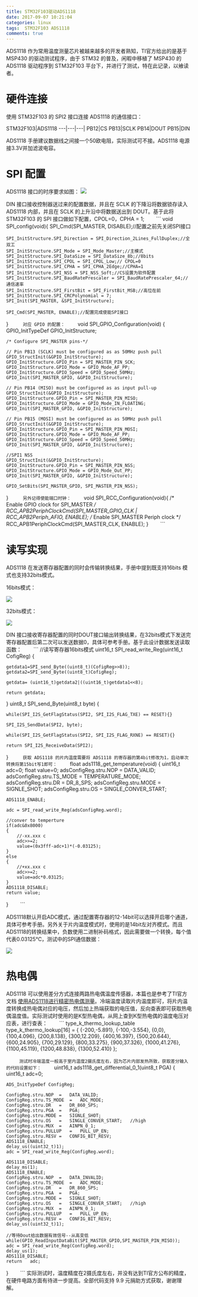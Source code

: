 ```yaml
---
title: STM32F103驱动ADS1118
date: 2017-09-07 10:21:04
categories: linux
tags:  STM32F103 ADS1118
comments: true
---
```

ADS1118 作为常用温度测量芯片被越来越多的开发者熟知，TI官方给出的是基于 MSP430 的驱动测试程序，由于 STM32 的普及，闲暇中移植了 MSP430 的 ADS1118 驱动程序到 STM32F103 平台下，并进行了测试，特在此记录，以飨读者。
<!--more-->
# 硬件连接
使用 STM32F103 的 SPI2 接口连接 ADS1118 的通信接口：

STM32F103|ADS1118
---|---|---|
PB12|CS
PB13|SCLK
PB14|DOUT
PB15|DIN

ADS1118 手册建议数据线之间接一个50欧电阻，实际测试可不接。ADS1118 电源接3.3V并加滤波电容。
# SPI 配置
ADS1118 接口的时序要求如图：
![](stm32-ads1118/time.png)

DIN 接口接收控制器送过来的配置数据，并且在 SCLK 的下降沿将数据锁存读入 ADS1118 内部，并且在 SCLK 的上升沿中将数据送出到 DOUT。基于此将 STM32F103 的 SPI 接口做如下配置，CPOL=0，CPHA = 1;
　　```
void SPI_config(void){
	SPI_Cmd(SPI_MASTER, DISABLE);//配置之前先关闭SPI接口

	SPI_InitStructure.SPI_Direction = SPI_Direction_2Lines_FullDuplex;//全双工
	SPI_InitStructure.SPI_Mode = SPI_Mode_Master;//主模式
	SPI_InitStructure.SPI_DataSize = SPI_DataSize_8b;//8bits
	SPI_InitStructure.SPI_CPOL = SPI_CPOL_Low;// CPOL=0
	SPI_InitStructure.SPI_CPHA = SPI_CPHA_2Edge;//CPHA=1
	SPI_InitStructure.SPI_NSS = SPI_NSS_Soft;//CS设置为软件配置
	SPI_InitStructure.SPI_BaudRatePrescaler = SPI_BaudRatePrescaler_64;//通信速率
	SPI_InitStructure.SPI_FirstBit = SPI_FirstBit_MSB;//高位在前
	SPI_InitStructure.SPI_CRCPolynomial = 7;
	SPI_Init(SPI_MASTER, &SPI_InitStructure);
	
	SPI_Cmd(SPI_MASTER, ENABLE);//配置完成使能SPI接口
}
　　```
对应 GPIO 的配置：
　　```
void SPI_GPIO_Configuration(void)
{
	GPIO_InitTypeDef GPIO_InitStructure;

	/* Configure SPI_MASTER pins-*/

	// Pin PB13 (SCLK) must be configured as as 50MHz push pull
	GPIO_StructInit(&GPIO_InitStructure);
	GPIO_InitStructure.GPIO_Pin = SPI_MASTER_PIN_SCK;
	GPIO_InitStructure.GPIO_Mode = GPIO_Mode_AF_PP;
	GPIO_InitStructure.GPIO_Speed = GPIO_Speed_50MHz;
	GPIO_Init(SPI_MASTER_GPIO, &GPIO_InitStructure);

	// Pin PB14 (MISO) must be configured as as input pull-up
	GPIO_StructInit(&GPIO_InitStructure);
	GPIO_InitStructure.GPIO_Pin = SPI_MASTER_PIN_MISO;
	GPIO_InitStructure.GPIO_Mode = GPIO_Mode_IN_FLOATING;
	GPIO_Init(SPI_MASTER_GPIO, &GPIO_InitStructure);

	// Pin PB15 (MOSI) must be configured as as 50MHz push pull
	GPIO_StructInit(&GPIO_InitStructure);
	GPIO_InitStructure.GPIO_Pin = SPI_MASTER_PIN_MOSI;
	GPIO_InitStructure.GPIO_Mode = GPIO_Mode_AF_PP;
	GPIO_InitStructure.GPIO_Speed = GPIO_Speed_50MHz;
	GPIO_Init(SPI_MASTER_GPIO, &GPIO_InitStructure);
	
	//SPI1 NSS 
	GPIO_StructInit(&GPIO_InitStructure);
	GPIO_InitStructure.GPIO_Pin = SPI_MASTER_PIN_NSS;
	GPIO_InitStructure.GPIO_Mode = GPIO_Mode_Out_PP;
	GPIO_Init(SPI_MASTER_GPIO, &GPIO_InitStructure);

	GPIO_SetBits(SPI_MASTER_GPIO, SPI_MASTER_PIN_NSS);
}
　　```
另外记得使能端口时钟：
　　```
void SPI_RCC_Configuration(void){
	/* Enable GPIO clock for SPI_MASTER */
	RCC_APB2PeriphClockCmd(SPI_MASTER_GPIO_CLK | RCC_APB2Periph_AFIO, ENABLE);
	/* Enable SPI_MASTER Periph clock */
	RCC_APB1PeriphClockCmd(SPI_MASTER_CLK, ENABLE); 
}
　　```
# 读写实现
ADS1118 在发送寄存器配置的同时会传输转换结果，手册中提到既支持16bits 模式也支持32bits模式。

16bits模式：

![](stm32-ads1118/16bits.png)

32bits模式：

![](stm32-ads1118/32bits.png)

DIN 接口接收寄存器配置的同时DOUT接口输出转换结果，在32bits模式下发送完寄存器配置后第二次可以发送数据0，具体可参考手册。基于此设计数据发送读取函数：
　　```
//读写寄存器16bits模式
uint16_t SPI_read_write_Reg(uint16_t CofigReg)
{

	getdata1=SPI_send_Byte((uint8_t)(CofigReg>>8));
	getdata2=SPI_send_Byte((uint8_t)CofigReg);

	getdata= (uint16_t)getdata2|((uint16_t)getdata1<<8);

	return getdata;
}
uint8_t SPI_send_Byte(uint8_t byte)
{
 
	while(SPI_I2S_GetFlagStatus(SPI2, SPI_I2S_FLAG_TXE) == RESET){}
	
	SPI_I2S_SendData(SPI2, byte);
	
	while(SPI_I2S_GetFlagStatus(SPI2, SPI_I2S_FLAG_RXNE) == RESET){}
	
	return SPI_I2S_ReceiveData(SPI2);
}
　　```
获取 ADS1118 的片内温度需要将 ADS1118 的寄存器的第4bit修改为1，启动单次转换将第15bit写1即可：
　　```
float ads1118_get_temperature(void)
{
	uint16_t adc=0;
	float value=0;
	adsConfigReg.stru.NOP     =  DATA_VALID;
	adsConfigReg.stru.TS_MODE =  TEMPERATURE_MODE;
	adsConfigReg.stru.DR      =  DR_8_SPS;
	adsConfigReg.stru.MODE    =  SIGNLE_SHOT;
	adsConfigReg.stru.OS      =  SINGLE_CONVER_START;   
	
	ADS1118_ENABLE;
 
	adc = SPI_read_write_Reg(adsConfigReg.word);
	
	//conver to temperture
	if(adc&0x8000)
	{
		//-xx.xxx c
		adc>>=2;
		value=(0x3fff-adc+1)*(-0.03125);
	}
	else
	{
		//+xx.xxx c
		adc>>=2;
		value=adc*0.03125;     
	}
	ADS1118_DISABLE;
	return value;
}
　　```

ADS1118默认开启ADC模式，通过配置寄存器的12-14bit可以选择开启哪个通道，具体可参考手册。另外关于片内温度模式时，使用的是14bit左对齐模式。而且ADS1118的转换结果中，负数使用二进制补码格式，因此需要做一个转换，每个值代表0.03125℃，测试中的SPI通信数据：

![](stm32-ads1118/spi.png)

# 热电偶
ADS1118 可以使用差分方式连接两路热电偶温度传感器，本篇也是参考了TI官方文档 [使用ADS1118进行精密热电偶测量](http://www.ti.com.cn/cn/lit/ug/zhcu067/zhcu067.pdf)。冷端温度读取片内温度即可，将片内温度转换成热电偶对应的电压，然后加上热端获取的电压值，反向查表即可获取热电偶温度值。实际测试时使用的是K型热电偶，从网上查到K型热电偶的温度电压对应表，进行查表：
　　```
type_k_thermo_lookup_table type_k_thermo_lookup[16] = {
{-200,-5.891},
{-100,-3.554},
{0,0},
{100,4.096},
{200,8.138},
{300,12.209},
{400,16.397},
{500,20.644},
{600,24.905},
{700,29.129},
{800,33.275},
{900,37.326},
{1000,41.276},
{1100,45.119},
{1200,48.838},
{1300,52.410}
};

　　```
测试时冷端温度一般高于室内温度2摄氏度左右，因为芯片内部发热所致，获取差分输入的代码设置如下：
　　```
uint16_t ads1118_get_differential_0_1(uint8_t PGA)
{
	uint16_t adc=0;

	ADS_InitTypeDef ConfigReg;

	ConfigReg.stru.NOP	=	DATA_VALID;
	ConfigReg.stru.TS_MODE	=	ADC_MODE;
	ConfigReg.stru.DR	=	DR_860_SPS;
	ConfigReg.stru.PGA	=	PGA;
	ConfigReg.stru.MODE	=	SIGNLE_SHOT;
	ConfigReg.stru.OS	=	SINGLE_CONVER_START;   //high
	ConfigReg.stru.MUX	=	AINPN_0_1;
	ConfigReg.stru.PULLUP	=	PULL_UP_EN;
	ConfigReg.stru.RESV	=	CONFIG_BIT_RESV;
	ADS1118_ENABLE;
	delay_us((uint32_t)1);
	adc = SPI_read_write_Reg(ConfigReg.word);
	
	ADS1118_DISABLE;
	delay_ms(1);
	ADS1118_ENABLE;
	ConfigReg.stru.NOP	=	DATA_INVALID;
	ConfigReg.stru.TS_MODE	=	ADC_MODE;
	ConfigReg.stru.DR	=	DR_860_SPS;
	ConfigReg.stru.PGA	=	PGA;
	ConfigReg.stru.MODE	=	SIGNLE_SHOT;
	ConfigReg.stru.OS	=	SINGLE_CONVER_START;   //high
	ConfigReg.stru.MUX	=	AINPN_0_1;
	ConfigReg.stru.PULLUP	=	PULL_UP_EN;
	ConfigReg.stru.RESV	=	CONFIG_BIT_RESV;
	delay_us((uint32_t)1);
	
	//等待Dout给出数据有效信号--从高变低
	while(GPIO_ReadInputDataBit(SPI_MASTER_GPIO,SPI_MASTER_PIN_MISO));
	adc = SPI_read_write_Reg(ConfigReg.word);
	delay_us(1);
	ADS1118_DISABLE;
	return   adc;
}
　　```
实际测试时，温度精度在2摄氏度左右，并没有达到TI官方公布的精度，在硬件电路方面有待进一步提高。全部代码支持 9.9 元捐助方式获取，谢谢理解。



